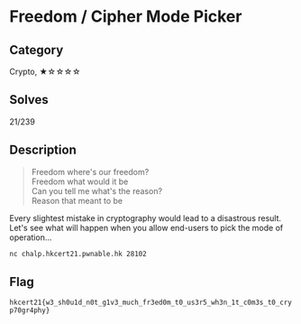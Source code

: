 Freedom / Cipher Mode Picker
===

## Category

Crypto, ★☆☆☆☆

## Solves

21/239

## Description

> Freedom where's our freedom?  
> Freedom what would it be  
> Can you tell me what's the reason?  
> Reason that meant to be  

Every slightest mistake in cryptography would lead to a disastrous result. Let's see what will happen when you allow end-users to pick the mode of operation...

```bash
nc chalp.hkcert21.pwnable.hk 28102
```

## Flag

`hkcert21{w3_sh0u1d_n0t_g1v3_much_fr3ed0m_t0_us3r5_wh3n_1t_c0m3s_t0_cryp70gr4phy}`